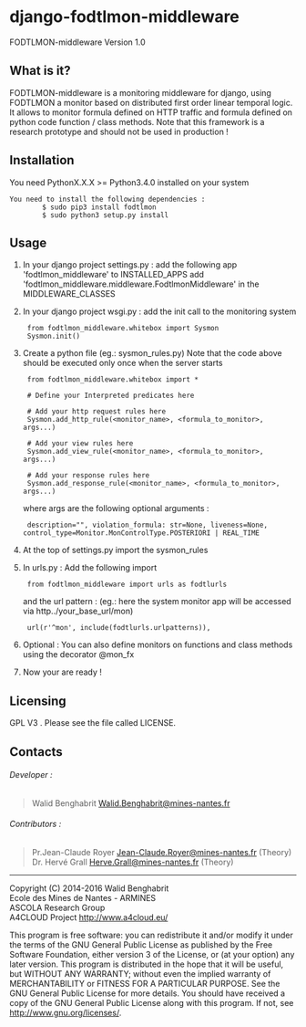 # django-fodtlmon-middleware
FODTLMON-middleware Version 1.0

What is it?
-----------

FODTLMON-middleware is a monitoring middleware for django, using FODTLMON a monitor based on distributed first order 
linear temporal logic. It allows to monitor formula defined on HTTP traffic and formula defined on python code 
function / class methods.
Note that this framework is a research prototype and should not be used in production !

Installation
------------

You need PythonX.X.X >= Python3.4.0 installed on your system

    You need to install the following dependencies :  
            $ sudo pip3 install fodtlmon
            $ sudo python3 setup.py install

Usage
-----

1. In your django project settings.py :
    add the following app 'fodtlmon_middleware' to INSTALLED_APPS 
    add 'fodtlmon_middleware.middleware.FodtlmonMiddleware' in the MIDDLEWARE_CLASSES

2. In your django project wsgi.py :
    add the init call to the monitoring system
    
        from fodtlmon_middleware.whitebox import Sysmon
        Sysmon.init()


2. Create a python file (eg.: sysmon_rules.py)
    Note that the code above should be executed only once when the server starts
        
        from fodtlmon_middleware.whitebox import *
        
        # Define your Interpreted predicates here
        
        # Add your http request rules here
        Sysmon.add_http_rule(<monitor_name>, <formula_to_monitor>, args...)

        # Add your view rules here
        Sysmon.add_view_rule(<monitor_name>, <formula_to_monitor>, args...)
        
        # Add your response rules here
        Sysmon.add_response_rule(<monitor_name>, <formula_to_monitor>, args...)

    where args are the following optional arguments  :
    
        description="", violation_formula: str=None, liveness=None, control_type=Monitor.MonControlType.POSTERIORI | REAL_TIME
                      
3. At the top of settings.py import the sysmon_rules

4. In urls.py :
    Add the following import
        
        from fodtlmon_middleware import urls as fodtlurls

    and the url pattern :
        (eg.: here the system monitor app will be accessed via http../your_base_url/mon)
        
        url(r'^mon', include(fodtlurls.urlpatterns)),

5. Optional : 
    You can also define monitors on functions and class methods using the decorator @mon_fx
         

6. Now your are ready !


Licensing
---------

GPL V3 . Please see the file called LICENSE.

Contacts
--------

###### Developer :
>   Walid Benghabrit        <Walid.Benghabrit@mines-nantes.fr>

###### Contributors :
>   Pr.Jean-Claude Royer  <Jean-Claude.Royer@mines-nantes.fr>  (Theory)  
>   Dr. Hervé Grall       <Herve.Grall@mines-nantes.fr>        (Theory)  

-------------------------------------------------------------------------------
Copyright (C) 2014-2016 Walid Benghabrit  
Ecole des Mines de Nantes - ARMINES  
ASCOLA Research Group  
A4CLOUD Project http://www.a4cloud.eu/

This program is free software: you can redistribute it and/or modify
it under the terms of the GNU General Public License as published by
the Free Software Foundation, either version 3 of the License, or
(at your option) any later version.
This program is distributed in the hope that it will be useful,
but WITHOUT ANY WARRANTY; without even the implied warranty of
MERCHANTABILITY or FITNESS FOR A PARTICULAR PURPOSE.  See the
GNU General Public License for more details.
You should have received a copy of the GNU General Public License
along with this program.  If not, see <http://www.gnu.org/licenses/>.
